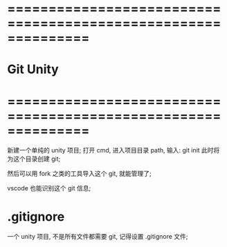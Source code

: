 # ============================================================== #
#           Git  Unity
# ============================================================== #



新建一个单纯的 unity 项目;
打开 cmd, 进入项目目录 path,
输入: git init
    此时将为这个目录创建 git;

然后可以用 fork 之类的工具导入这个 git, 就能管理了;

vscode 也能识别这个 git 信息;

# .gitignore
一个 unity 项目, 不是所有文件都需要 git, 记得设置 .gitignore 文件;


